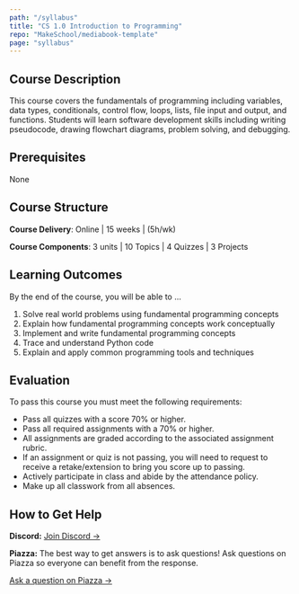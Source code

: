 ```yaml
---
path: "/syllabus"
title: "CS 1.0 Introduction to Programming"
repo: "MakeSchool/mediabook-template"
page: "syllabus"
---
```


## Course Description

This course covers the fundamentals of programming including variables, data types, conditionals, control flow, loops, lists, file input and output, and functions. Students will learn software development skills including writing pseudocode, drawing flowchart diagrams, problem solving, and debugging.

## Prerequisites

None

## Course Structure

**Course Delivery**: Online | 15 weeks | (5h/wk)

**Course Components**: 3 units | 10 Topics | 4 Quizzes | 3 Projects

## Learning Outcomes

By the end of the course, you will be able to ...

1. Solve real world problems using fundamental programming concepts
1. Explain how fundamental programming concepts work conceptually
1. Implement and write fundamental programming concepts
1. Trace and understand Python code
1. Explain and apply common programming tools and techniques

## Evaluation

To pass this course you must meet the following requirements:

- Pass all quizzes with a score 70% or higher.
- Pass all required assignments with a 70% or higher.
- All assignments are graded according to the associated assignment rubric.
- If an assignment or quiz is not passing, you will need to request to receive a retake/extension to bring you score up to passing.
- Actively participate in class and abide by the attendance policy.
- Make up all classwork from all absences.

## How to Get Help

**Discord:**
[Join Discord →](https://discord.gg/dquxtwxB3r)

**Piazza:**
The best way to get answers is to ask questions! Ask questions on Piazza so everyone can benefit from the response.

[Ask a question on Piazza →](https://make.sc/cs1.0-piazza)
